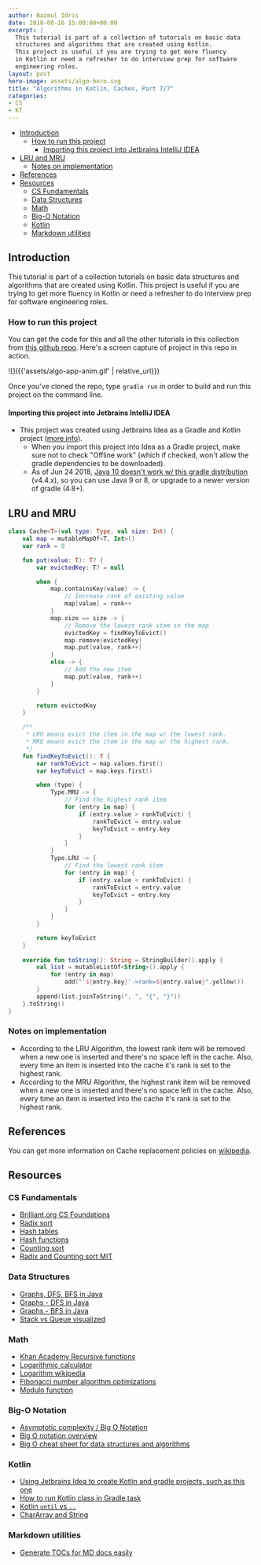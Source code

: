 ```yaml
---
author: Nazmul Idris
date: 2018-08-16 15:00:00+00:00
excerpt: |
  This tutorial is part of a collection of tutorials on basic data
  structures and algorithms that are created using Kotlin.
  This project is useful if you are trying to get more fluency
  in Kotlin or need a refresher to do interview prep for software
  engineering roles.
layout: post
hero-image: assets/algo-hero.svg
title: "Algorithms in Kotlin, Caches, Part 7/7"
categories:
- CS
- KT
---
```


<!-- START doctoc generated TOC please keep comment here to allow auto update -->
<!-- DON'T EDIT THIS SECTION, INSTEAD RE-RUN doctoc TO UPDATE -->


- [Introduction](#introduction)
  - [How to run this project](#how-to-run-this-project)
    - [Importing this project into Jetbrains IntelliJ IDEA](#importing-this-project-into-jetbrains-intellij-idea)
- [LRU and MRU](#lru-and-mru)
  - [Notes on implementation](#notes-on-implementation)
- [References](#references)
- [Resources](#resources)
  - [CS Fundamentals](#cs-fundamentals)
  - [Data Structures](#data-structures)
  - [Math](#math)
  - [Big-O Notation](#big-o-notation)
  - [Kotlin](#kotlin)
  - [Markdown utilities](#markdown-utilities)

<!-- END doctoc generated TOC please keep comment here to allow auto update -->

## Introduction

This tutorial is part of a collection tutorials on basic data
structures and algorithms that are created using Kotlin. This
project is useful if you are trying to get more fluency in
Kotlin or need a refresher to do interview prep for software
engineering roles.

### How to run this project

You can get the code for this and all the other tutorials in
this collection from [this github repo](
https://github.com/nazmulidris/algo). Here's a screen capture of
project in this repo in action.

![]({{'assets/algo-app-anim.gif' | relative_url}})

Once you've cloned the repo, type `gradle run` in order to build
and run this project on the command line.

#### Importing this project into Jetbrains IntelliJ IDEA

- This project was created using Jetbrains Idea as a Gradle and Kotlin project
([more info](https://www.jetbrains.com/help/idea/getting-started-with-gradle.html)).
    - When you import this project into Idea as a Gradle project, 
    make sure not to check "Offline work" (which if checked, won't
    allow the gradle dependencies to be downloaded).
    - As of Jun 24 2018, [Java 10 doesn't work w/ this gradle distribution](
    https://github.com/gradle/gradle/issues/4503) (v4.4.x), so you can use Java 9 or 8,
    or upgrade to a newer version of gradle (4.8+).

## LRU and MRU
```kotlin
class Cache<T>(val type: Type, val size: Int) {
    val map = mutableMapOf<T, Int>()
    var rank = 0

    fun put(value: T): T? {
        var evictedKey: T? = null

        when {
            map.containsKey(value) -> {
                // Increase rank of existing value
                map[value] = rank++
            }
            map.size == size -> {
                // Remove the lowest rank item in the map
                evictedKey = findKeyToEvict()
                map.remove(evictedKey)
                map.put(value, rank++)
            }
            else -> {
                // Add the new item
                map.put(value, rank++)
            }
        }

        return evictedKey
    }

    /**
     * LRU means evict the item in the map w/ the lowest rank.
     * MRU means evict the item in the map w/ the highest rank.
     */
    fun findKeyToEvict(): T {
        var rankToEvict = map.values.first()
        var keyToEvict = map.keys.first()

        when (type) {
            Type.MRU -> {
                // Find the highest rank item
                for (entry in map) {
                    if (entry.value > rankToEvict) {
                        rankToEvict = entry.value
                        keyToEvict = entry.key
                    }
                }
            }
            Type.LRU -> {
                // Find the lowest rank item
                for (entry in map) {
                    if (entry.value < rankToEvict) {
                        rankToEvict = entry.value
                        keyToEvict = entry.key
                    }
                }
            }
        }

        return keyToEvict
    }
    
    override fun toString(): String = StringBuilder().apply {
        val list = mutableListOf<String>().apply {
            for (entry in map) 
                add("'${entry.key}'->rank=${entry.value}".yellow())
        }
        append(list.joinToString(", ", "{", "}"))
    }.toString()
}
```

### Notes on implementation
- According to the LRU Algorithm, the lowest rank item will be removed when a new one is inserted
  and there's no space left in the cache. Also, every time an item is inserted into the cache
  it's rank is set to the highest rank.
- According to the MRU Algorithm, the highest rank item will be removed when a new one is inserted
  and there's no space left in the cache. Also, every time an item is inserted into the cache
  it's rank is set to the highest rank.

## References
You can get more information on Cache replacement policies on
[wikipedia](https://en.wikipedia.org/wiki/Cache_replacement_policies).

## Resources

### CS Fundamentals
- [Brilliant.org CS Foundations](https://brilliant.org/courses/#computer-science-foundational)
- [Radix sort](https://brilliant.org/wiki/radix-sort/)
- [Hash tables](https://brilliant.org/wiki/hash-tables/)
- [Hash functions](https://algs4.cs.princeton.edu/34hash/)
- [Counting sort](https://brilliant.org/wiki/counting-sort/)
- [Radix and Counting sort MIT](https://courses.csail.mit.edu/6.006/spring11/rec/rec11.pdf)

### Data Structures
- [Graphs, DFS, BFS in Java](https://www.geeksforgeeks.org/graph-and-its-representations/)
- [Graphs - DFS in Java](https://www.geeksforgeeks.org/iterative-depth-first-traversal/)
- [Graphs - BFS in Java](https://www.geeksforgeeks.org/breadth-first-search-or-bfs-for-a-graph/)
- [Stack vs Queue visualized](https://stackoverflow.com/a/35031174/2085356)

### Math
- [Khan Academy Recursive functions](https://www.khanacademy.org/computing/computer-science/algorithms/recursive-algorithms/a/the-factorial-function)
- [Logarithmic calculator](https://www.rapidtables.com/calc/math/Log_Calculator.html)
- [Logarithm wikipedia](https://en.wikipedia.org/wiki/Logarithm)
- [Fibonacci number algorithm optimizations](https://www.geeksforgeeks.org/program-for-nth-fibonacci-number/)
- [Modulo function](https://en.wikipedia.org/wiki/Modulo_operation)

### Big-O Notation
- [Asymptotic complexity / Big O Notation](https://brilliant.org/wiki/big-o-notation/)
- [Big O notation overview](https://rob-bell.net/2009/06/a-beginners-guide-to-big-o-notation/)
- [Big O cheat sheet for data structures and algorithms](http://bigocheatsheet.com/)

### Kotlin
- [Using Jetbrains Idea to create Kotlin and gradle projects, such as this one](https://www.jetbrains.com/help/idea/getting-started-with-gradle.html)
- [How to run Kotlin class in Gradle task](https://stackoverflow.com/questions/39576170/proper-way-to-run-kotlin-application-from-gradle-task)
- [Kotlin `until` vs `..`](https://kotlinlang.org/docs/reference/ranges.html)
- [CharArray and String](https://stackoverflow.com/questions/44772937/how-can-i-convert-chararray-arraychar-to-a-string)

### Markdown utilities
- [Generate TOCs for MD docs easily](https://github.com/thlorenz/doctoc/blob/master/README.md)
